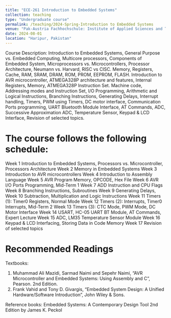 ```yaml
---
title: "ECE-261 Introduction to Embedded Systems"
collection: teaching
type: "Undergraduate course"
permalink: /teaching/2024-Spring-Introduction to Embedded Systems
venue: "Pak-Austria Fachhochschule: Institute of Applied Sciences and Technology, Sino-Pak Center for Artificial Intelligence"
date: 2024-08-01
location: "Haripur, Pakistan"
---
```


Course Description:
Introduction to Embedded Systems, General Purpose vs. Embedded Computing, Multicore processors, Components of Embedded System, Microprocessors vs. Microcontrollers, Processor Architecture, Neumann vs. Harvard, RISC vs CISC. Memory, Registers, Cache, RAM, SRAM, DRAM, ROM, PROM, EEPROM, FLASH. Introduction to AVR microcontroller, ATMEGA328P architecture and features, Internal Registers, Memory, ATMEGA328P Instruction Set. Machine code, Addressing modes and Instruction Set, I/O Programming, Arithmetic and Logical Instructions, Branching Instructions, Generating Delays, Interrupt handling, Timers, PWM using Timers, DC motor interface, Communication Ports programming, UART Bluetooth Module Interface, AT Commands, ADC, Successive Approximation ADC, Temperature Sensor, Keypad & LCD Interface, Revision of selected topics.


The course follows the following schedule:
======
Week 1	Introduction to Embedded Systems, Processors vs. Microcontroller, Processors Architecture
Week 2	Memory in Embedded Systems
Week 3	Introduction to AVR microcontrollers
Week 4	Introduction to Assembly Language
Week 5	AVR Program Memory, OPCODE, Hex File
Week 6	AVR I/O Ports Programming, Mid-Term 1
Week 7	ADD Instruction and CPU Flags
Week 8	Branching Instructions, Subroutines
Week 9	Generating Delays,
Week 10	Subtraction, Multiplication and Logic Instructions
Week 11	Timers (1): Timer0 Registers, Normal Mode
Week 12	Timers (2): Interrupts, Timer0 Interrupts, Mid-Term 2
Week 13	Timers (3): CTC Mode, PWM Mode, DC Motor Interface
Week 14	USART, HC-05 UART BT Module, AT Commands, Expert Lecture
Week 15	ADC, LM35 Temperature Sensor Module
Week 16	Keypad & LCD Interfacing, Storing Data in Code Memory
Week 17	Revision of selected topics 



Recommended Readings
======

Textbooks:
1.	Muhammad Ali Mazidi, Sarmad Naimi and Sepehr Naimi, “AVR Microcontroller and Embedded Systems: Using Assembly and C”, Pearson. 2nd Edition.
2.	Frank Vahid and Tony D. Givargis, “Embedded System Design: A Unified Hardware/Software Introduction”, John Wiley & Sons.

Reference books:
Embedded Systems: A Contemporary Design Tool 2nd Edition by James K. Peckol


